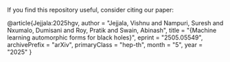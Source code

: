 If you find this repository useful, consider citing our paper:

@article{Jejjala:2025hgv,
    author = "Jejjala, Vishnu and Nampuri, Suresh and Nxumalo, Dumisani and Roy, Pratik and Swain, Abinash",
    title = "{Machine learning automorphic forms for black holes}",
    eprint = "2505.05549",
    archivePrefix = "arXiv",
    primaryClass = "hep-th",
    month = "5",
    year = "2025"
}
